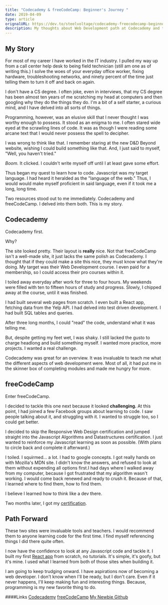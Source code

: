```yaml
---
title: "Codecademy & freeCodeCamp: Beginner's Journey "
date: 2019-04-09
type: article
orignalURL: https://dev.to/steelvoltage/codecademy-freecodecamp-beginner-impressions-3h1j/edit
description: My thoughts about Web Development path at Codecademy and the Javascript Algorithms and Datastructures certification at freeCodeCamp.
---
```


## My Story

For most of my career I have worked in the IT industry. I pulled my way up from a call center help desk to being field technician (still am one as of writing this.) I solve the woes of your everyday office worker, fixing hardware, troubleshooting networks, and ninety percent of the time just telling them to turn it off and back on again.

I don't have a CS degree. I often joke, even in interviews, that my CS degree has been almost ten years of me scratching my head at computers and then googling why they do the things they do. I'm a bit of a self starter, a curious mind, and I have delved into all sorts of things.

Programming, however, was an elusive skill that I never thought I was worthy enough to possess. It stood as an enigma to me. I often stared wide eyed at the scrawling lines of code. It was as though I were reading some arcane text that I would never possess the spell to decipher.

I was wrong to think like that. I remember staring at the new D&D Beyond website, wishing I could build something like that. And, I just said to myself, "Well, you haven't tried."

_Boom._ It clicked. I couldn't write myself off until I at least gave some effort.

Thus began my quest to learn how to code. Javascript was my target language. I had heard it heralded as the "language of the web." Thus, I would would make myself proficient in said language, even if it took me a long, long time.

Two resources stood out to me immediately. Codecademy and freeCodeCamp. I delved into them both. This is my story.

## Codecademy

Codecademy first.

Why?

The site looked pretty. Their layout is **really** nice. Not that freeCodeCamp isn't a well-made site, it just lacks the same polish as Codecademy. I thought that if they could make a site this nice, they must know what they're doing. My target was their Web Development course. I even paid for a membership, so I could access their pro courses within it.

I toiled away everyday after work for three to four hours. My weekends were filled with ten to fifteen hours of study and progress. Slowly, I chipped away at the course, until it was finished.

I had built several web pages from scratch. I even built a React app, fetching data from the Yelp API. I had delved into test driven development. I had built SQL tables and queries.

After three long months, I could "read" the code, understand what it was telling me.

But, despite getting my feet wet, I was shaky. I still lacked the gusto to charge headlong and build something myself. I wanted more practice, more projects. I wanted a real challenge.

Codecademy was great for an overview. It was invaluable to teach me what the different aspects of web development were. Most of all, it had put me in the skinner box of completing modules and made me hungry for more.

## freeCodeCamp

Enter freeCodeCamp.

I decided to tackle this one next because it looked **challenging.** At this point, I had joined a few Facebook groups about learning to code. I saw people talking about it, and struggling with it. I wanted to struggle too, so I could get better.

I decided to skip the Responsive Web Design certification and jumped straight into the Javascript Algorithms and Datastructures certification. I just wanted to reinforce my Javascript learning as soon as possible. (With plans to circle back and complete it afterward.)

I toiled. I squirmed... a lot. I had to google concepts. I got really hands on with Mozilla's MDN site. I didn't know the answers, and refused to look at them without expending all options first.I had days where I walked away from my computer, because I got frustrated that my algorithm wasn't working. I would come back renewed and ready to crush it. Because of that, I learned where to find them, how to find them.

I believe I learned how to think like a dev there.

Two months later, I got my [certification](https://www.freecodecamp.org/certification/steelvoltage/javascript-algorithms-and-data-structures).

## Path Forward

These two sites were invaluable tools and teachers. I would recommend them to anyone learning code for the first time. I find myself referencing things I did there quite often.

I now have the confidence to look at any Javascript code and tackle it. I built my first [React app](https://steelvoltage.github.io/grocerygetter/) from scratch, no tutorials. It's simple, it's goofy, but it's mine. I used what I learned from both of those sites when building it.

I am going to keep trudging onward. I have aspirations now of becoming a web developer. I don't know when I'll be ready, but I don't care. Even if it never happens, I'll keep making fun and interesting things. Because, programming is my new favorite thing to do.

####Links
[Codecademy](https://www.codecademy.com/)
[freeCodeCamp](https://www.freecodecamp.org/)
[My Newbie Github](https://github.com/steelvoltage/)
